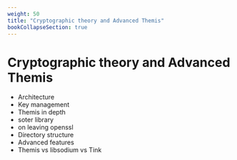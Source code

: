 ```yaml
---
weight: 50
title: "Cryptographic theory and Advanced Themis"
bookCollapseSection: true
---
```



# Cryptographic theory and Advanced Themis

* Architecture
* Key management
* Themis in depth
* soter library
* on leaving openssl
* Directory structure
* Advanced features
* Themis vs libsodium vs Tink